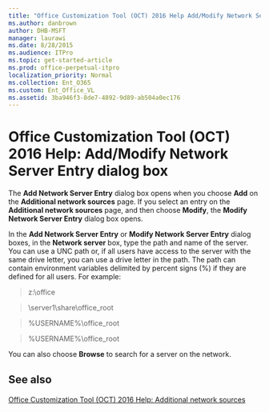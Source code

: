```yaml
---
title: "Office Customization Tool (OCT) 2016 Help Add/Modify Network Server Entry dialog box"
ms.author: danbrown
author: DHB-MSFT
manager: laurawi
ms.date: 8/28/2015
ms.audience: ITPro
ms.topic: get-started-article
ms.prod: office-perpetual-itpro
localization_priority: Normal
ms.collection: Ent_O365
ms.custom: Ent_Office_VL
ms.assetid: 3ba946f3-8de7-4892-9d89-ab504a0ec176
---
```


# Office Customization Tool (OCT) 2016 Help: Add/Modify Network Server Entry dialog box

The **Add Network Server Entry** dialog box opens when you choose **Add** on the **Additional network sources** page. If you select an entry on the **Additional network sources** page, and then choose **Modify**, the **Modify Network Server Entry** dialog box opens. 
  
In the **Add Network Server Entry** or **Modify Network Server Entry** dialog boxes, in the **Network server** box, type the path and name of the server. You can use a UNC path or, if all users have access to the server with the same drive letter, you can use a drive letter in the path. The path can contain environment variables delimited by percent signs (%) if they are defined for all users. For example: 
  
> z:\office
    
> \\server1\share\office_root
    
> %USERNAME%\office_root
    
> %USERNAME%\office_root
    
You can also choose **Browse** to search for a server on the network. 
  
## See also

#### 

[Office Customization Tool (OCT) 2016 Help: Additional network sources](oct-2016-help-additional-network-sources.md)

